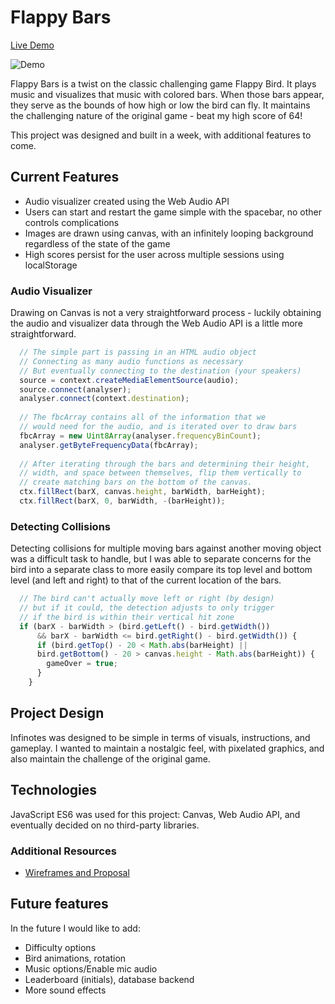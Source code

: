 # Flappy Bars

[Live Demo][githubpages]

![Demo](app/assets/flappy-bars-demo.gif)

[githubpages]: https://jubby2000.github.io/flappy-bars/
Flappy Bars is a twist on the classic challenging game Flappy Bird. It plays music and visualizes that music with colored bars. When those bars appear, they serve as the bounds of how high or low the bird can fly. It maintains the challenging nature of the original game - beat my high score of 64!

This project was designed and built in a week, with additional features to come.

## Current Features
  * Audio visualizer created using the Web Audio API
  * Users can start and restart the game simple with the spacebar, no other controls complications
  * Images are drawn using canvas, with an infinitely looping background regardless of the state of the game
  * High scores persist for the user across multiple sessions using localStorage

### Audio Visualizer

Drawing on Canvas is not a very straightforward process - luckily obtaining the audio and visualizer data through the Web Audio API is a little more straightforward.
```js
  // The simple part is passing in an HTML audio object
  // Connecting as many audio functions as necessary
  // But eventually connecting to the destination (your speakers)
  source = context.createMediaElementSource(audio);
  source.connect(analyser);
  analyser.connect(context.destination);
  
  // The fbcArray contains all of the information that we 
  // would need for the audio, and is iterated over to draw bars
  fbcArray = new Uint8Array(analyser.frequencyBinCount);
  analyser.getByteFrequencyData(fbcArray);
  
  // After iterating through the bars and determining their height,
  // width, and space between themselves, flip them vertically to
  // create matching bars on the bottom of the canvas.
  ctx.fillRect(barX, canvas.height, barWidth, barHeight);
  ctx.fillRect(barX, 0, barWidth, -(barHeight));
```

### Detecting Collisions

Detecting collisions for multiple moving bars against another moving object was a difficult task to handle, but I was able to separate concerns for the bird into a separate class to more easily compare its top level and bottom level (and left and right) to that of the current location of the bars.

```js
  // The bird can't actually move left or right (by design)
  // but if it could, the detection adjusts to only trigger
  // if the bird is within their vertical hit zone
  if (barX - barWidth > (bird.getLeft() - bird.getWidth()) 
      && barX - barWidth <= bird.getRight() - bird.getWidth()) {
      if (bird.getTop() - 20 < Math.abs(barHeight) || 
      bird.getBottom() - 20 > canvas.height - Math.abs(barHeight)) {
        gameOver = true;
      }
    }
```

## Project Design

Infinotes was designed to be simple in terms of visuals, instructions, and gameplay. I wanted to maintain a nostalgic feel, with pixelated graphics, and also maintain the challenge of the original game.

## Technologies

JavaScript ES6 was used for this project: Canvas, Web Audio API, and eventually decided on no third-party libraries.

### Additional Resources
  * [Wireframes and Proposal][wireframes]

[wireframes]: https://github.com/jubby2000/flappy-bars/wiki/Proposal-and-Wireframes

## Future features

In the future I would like to add:
  * Difficulty options
  * Bird animations, rotation
  * Music options/Enable mic audio
  * Leaderboard (initials), database backend
  * More sound effects
